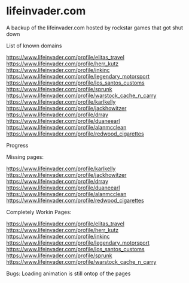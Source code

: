 # lifeinvader.com
A backup of the lifeinvader.com hosted by rockstar games that got shut down

List of known domains

https://www.lifeinvader.com/profile/elitas_travel
https://www.lifeinvader.com/profile/herr_kutz
https://www.lifeinvader.com/profile/inkinc
https://www.lifeinvader.com/profile/legendary_motorsport
https://www.lifeinvader.com/profile/los_santos_customs
https://www.lifeinvader.com/profile/sprunk
https://www.lifeinvader.com/profile/warstock_cache_n_carry
https://www.lifeinvader.com/profile/karlkelly 
https://www.lifeinvader.com/profile/jackhowitzer
https://www.lifeinvader.com/profile/drray
https://www.lifeinvader.com/profile/duaneearl
https://www.lifeinvader.com/profile/alanmcclean
https://www.lifeinvader.com/profile/redwood_cigarettes

Progress

Missing pages:

https://www.lifeinvader.com/profile/karlkelly 
https://www.lifeinvader.com/profile/jackhowitzer
https://www.lifeinvader.com/profile/drray
https://www.lifeinvader.com/profile/duaneearl
https://www.lifeinvader.com/profile/alanmcclean
https://www.lifeinvader.com/profile/redwood_cigarettes

Completely Workin Pages:

https://www.lifeinvader.com/profile/elitas_travel
https://www.lifeinvader.com/profile/herr_kutz
https://www.lifeinvader.com/profile/inkinc
https://www.lifeinvader.com/profile/legendary_motorsport
https://www.lifeinvader.com/profile/los_santos_customs
https://www.lifeinvader.com/profile/sprunk
https://www.lifeinvader.com/profile/warstock_cache_n_carry

Bugs:
Loading animation is still ontop of the pages
